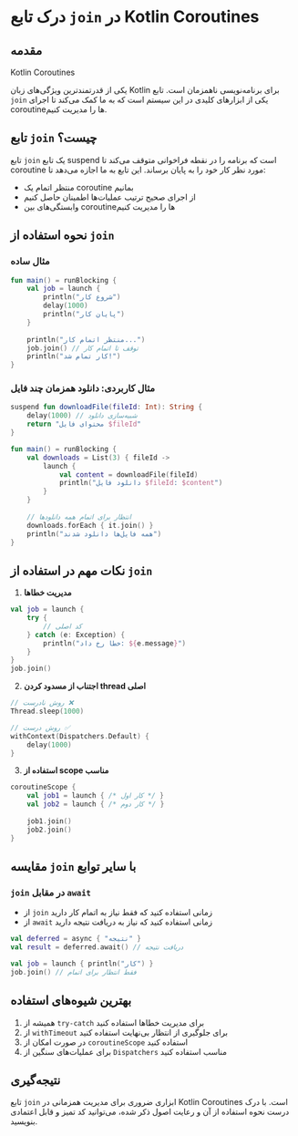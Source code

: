 # درک تابع `join` در Kotlin Coroutines

## مقدمه
Kotlin Coroutines

یکی از قدرتمندترین ویژگی‌های زبان Kotlin برای برنامه‌نویسی ناهمزمان است. تابع `join` یکی از ابزارهای کلیدی در این سیستم است که به ما کمک می‌کند تا اجرای coroutine‌ها را مدیریت کنیم.

## تابع `join` چیست؟
تابع `join` یک تابع suspend است که برنامه را در نقطه فراخوانی متوقف می‌کند تا coroutine مورد نظر کار خود را به پایان برساند. این تابع به ما اجازه می‌دهد تا:
- منتظر اتمام یک coroutine بمانیم
- از اجرای صحیح ترتیب عملیات‌ها اطمینان حاصل کنیم
- وابستگی‌های بین coroutine‌ها را مدیریت کنیم

## نحوه استفاده از `join`

### مثال ساده
```kotlin
fun main() = runBlocking {
    val job = launch {
        println("شروع کار")
        delay(1000)
        println("پایان کار")
    }
    
    println("منتظر اتمام کار...")
    job.join() // توقف تا اتمام کار
    println("کار تمام شد!")
}
```

### مثال کاربردی: دانلود همزمان چند فایل
```kotlin
suspend fun downloadFile(fileId: Int): String {
    delay(1000) // شبیه‌سازی دانلود
    return "محتوای فایل $fileId"
}

fun main() = runBlocking {
    val downloads = List(3) { fileId ->
        launch {
            val content = downloadFile(fileId)
            println("دانلود فایل $fileId: $content")
        }
    }
    
    // انتظار برای اتمام همه دانلودها
    downloads.forEach { it.join() }
    println("همه فایل‌ها دانلود شدند")
}
```

## نکات مهم در استفاده از `join`

1. **مدیریت خطاها**
```kotlin
val job = launch {
    try {
        // کد اصلی
    } catch (e: Exception) {
        println("خطا رخ داد: ${e.message}")
    }
}
job.join()
```

2. **اجتناب از مسدود کردن thread اصلی**
```kotlin
// روش نادرست ❌
Thread.sleep(1000)

// روش درست ✅
withContext(Dispatchers.Default) {
    delay(1000)
}
```

3. **استفاده از scope مناسب**
```kotlin
coroutineScope {
    val job1 = launch { /* کار اول */ }
    val job2 = launch { /* کار دوم */ }
    
    job1.join()
    job2.join()
}
```

## مقایسه `join` با سایر توابع

### `join` در مقابل `await`
- از `join` زمانی استفاده کنید که فقط نیاز به اتمام کار دارید
- از `await` زمانی استفاده کنید که نیاز به دریافت نتیجه دارید

```kotlin
val deferred = async { "نتیجه" }
val result = deferred.await() // دریافت نتیجه

val job = launch { println("کار") }
job.join() // فقط انتظار برای اتمام
```

## بهترین شیوه‌های استفاده

1. همیشه از `try-catch` برای مدیریت خطاها استفاده کنید
2. از `withTimeout` برای جلوگیری از انتظار بی‌نهایت استفاده کنید
3. در صورت امکان از `coroutineScope` استفاده کنید
4. برای عملیات‌های سنگین از `Dispatchers` مناسب استفاده کنید

## نتیجه‌گیری
تابع `join` ابزاری ضروری برای مدیریت همزمانی در Kotlin Coroutines است. با درک درست نحوه استفاده از آن و رعایت اصول ذکر شده، می‌توانید کد تمیز و قابل اعتمادی بنویسید.